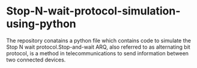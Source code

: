 # Stop-N-wait-protocol-simulation-using-python
The repository conatains a python file which contains code to simulate the Stop N wait protocol.Stop-and-wait ARQ, also referred to as alternating bit protocol, is a method in telecommunications to send information between two connected devices. 
